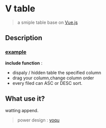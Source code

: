 # V table

> a smiple table base on [Vue.js](http://vuejs.org)

## Description

### [example](https://yoqu.github.io/Vtable/)

**include function** :

* dispaly / hidden table the specified column
* drag your column,change column order
* every filed can ASC or DESC sort.



## What use it?
watting append.




> power design : [yoqu](http://www.yoqu.org)
